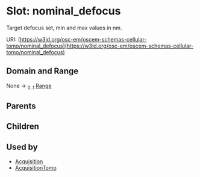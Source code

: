
# Slot: nominal_defocus

Target defocus set, min and max values in nm.

URI: [https://w3id.org/osc-em/oscem-schemas-cellular-tomo/nominal_defocus](https://w3id.org/osc-em/oscem-schemas-cellular-tomo/nominal_defocus)


## Domain and Range

None &#8594;  <sub>0..1</sub> [Range](Range.md)

## Parents


## Children


## Used by

 * [Acquisition](Acquisition.md)
 * [AcquisitionTomo](AcquisitionTomo.md)
